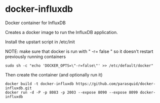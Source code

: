 docker-influxdb
==================

Docker container for InfluxDB

Creates a docker image to run the InfluxDB application.


Install the upstart script in /etc/init

NOTE: make sure that docker is run with " -r= false " so it doesn't restart previously running containers

    sudo sh -c "echo 'DOCKER_OPTS=\"-r=false\"' >> /etc/default/docker"

Then create the container (and optionally run it)

    docker build -t docker-influxdb https://github.com/parasquid/docker-influxdb.git
    docker run -d -P -p 8083 -p 2003 --expose 8090 --expose 8099 docker-influxdb
